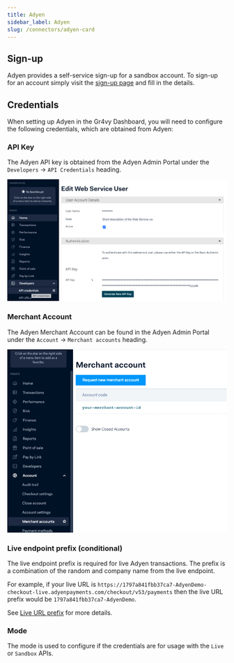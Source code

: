 ```yaml
---
title: Adyen
sidebar_label: Adyen
slug: /connectors/adyen-card
---
```


## Sign-up
Adyen provides a self-service sign-up for a sandbox account.  To sign-up for an account simply visit the [sign-up page](https://www.adyen.com/signup) and fill in the details.

## Credentials
When setting up Adyen in the Gr4vy Dashboard, you will need to configure the following credentials, which are obtained from Adyen:

### API Key

The Adyen API key is obtained from the Adyen Admin Portal under the `Developers` -> `API Credentials` heading.

![Adyen API Key](./assets/adyen_api_key.png)

### Merchant Account

The Adyen Merchant Account can be found in the Adyen Admin Portal under the `Account` -> `Merchant accounts` heading.

![Adyen Merchant Account](./assets/adyen_merchant_account.png)

### Live endpoint prefix (conditional)
  
The live endpoint prefix is required for live Adyen transactions.  The prefix is a combination of the random and company name from the live endpoint.

For example, if your live URL is `https://1797a841fbb37ca7-AdyenDemo-checkout-live.adyenpayments.com/checkout/v53/payments` then the live URL prefix would be `1797a841fbb37ca7-AdyenDemo`.

See [Live URL prefix](https://docs.adyen.com/development-resources/live-endpoints#live-url-prefix) for more details.

### Mode
  
The mode is used to configure if the credentials are for usage with the `Live` or `Sandbox` APIs.